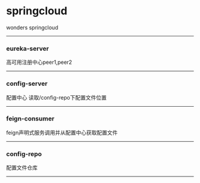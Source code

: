 # springcloud
wonders springcloud
**********
### eureka-server
高可用注册中心peer1,peer2
**********
### config-server
配置中心 读取/config-repo下配置文件位置
**********
### feign-consumer
feign声明式服务调用并从配置中心获取配置文件
**********
### config-repo
配置文件仓库
**********
